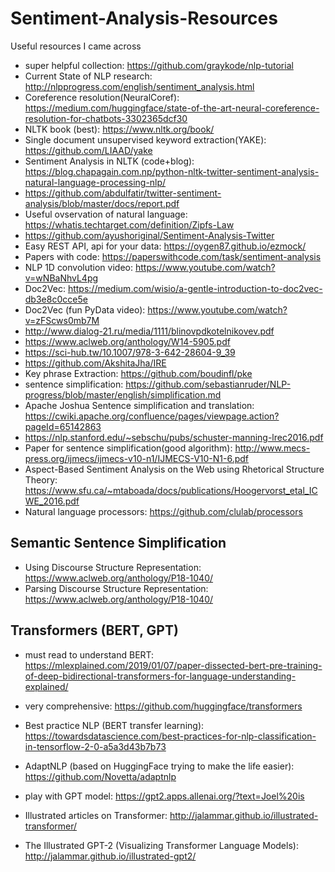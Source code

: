 # Sentiment-Analysis-Resources
Useful resources I came across

- super helpful collection: https://github.com/graykode/nlp-tutorial
- Current State of NLP research: http://nlpprogress.com/english/sentiment_analysis.html
- Coreference resolution(NeuralCoref): https://medium.com/huggingface/state-of-the-art-neural-coreference-resolution-for-chatbots-3302365dcf30
- NLTK book (best): https://www.nltk.org/book/
- Single document unsupervised keyword extraction(YAKE): https://github.com/LIAAD/yake
- Sentiment Analysis in NLTK (code+blog): https://blog.chapagain.com.np/python-nltk-twitter-sentiment-analysis-natural-language-processing-nlp/
- https://github.com/abdulfatir/twitter-sentiment-analysis/blob/master/docs/report.pdf
- Useful ovservation of natural language: https://whatis.techtarget.com/definition/Zipfs-Law
- https://github.com/ayushoriginal/Sentiment-Analysis-Twitter
- Easy REST API, api for your data: https://oygen87.github.io/ezmock/
- Papers with code: https://paperswithcode.com/task/sentiment-analysis
- NLP 1D convolution video: https://www.youtube.com/watch?v=wNBaNhvL4pg
- Doc2Vec: https://medium.com/wisio/a-gentle-introduction-to-doc2vec-db3e8c0cce5e
- Doc2Vec (fun PyData video): https://www.youtube.com/watch?v=zFScws0mb7M
- http://www.dialog-21.ru/media/1111/blinovpdkotelnikovev.pdf
- https://www.aclweb.org/anthology/W14-5905.pdf
- https://sci-hub.tw/10.1007/978-3-642-28604-9_39
- https://github.com/AkshitaJha/IRE
- Key phrase Extraction: https://github.com/boudinfl/pke
- sentence simplification: https://github.com/sebastianruder/NLP-progress/blob/master/english/simplification.md
- Apache Joshua Sentence simplification and translation: https://cwiki.apache.org/confluence/pages/viewpage.action?pageId=65142863
- https://nlp.stanford.edu/~sebschu/pubs/schuster-manning-lrec2016.pdf
- Paper for sentence simplification(good algorithm): http://www.mecs-press.org/ijmecs/ijmecs-v10-n1/IJMECS-V10-N1-6.pdf 
- Aspect-Based Sentiment Analysis on the Web using Rhetorical Structure Theory: https://www.sfu.ca/~mtaboada/docs/publications/Hoogervorst_etal_ICWE_2016.pdf
- Natural language processors: https://github.com/clulab/processors


## Semantic Sentence Simplification
- Using Discourse Structure Representation: https://www.aclweb.org/anthology/P18-1040/
- Parsing Discourse Structure Representation: https://www.aclweb.org/anthology/P18-1040/

## Transformers (BERT, GPT)
- must read to understand BERT: https://mlexplained.com/2019/01/07/paper-dissected-bert-pre-training-of-deep-bidirectional-transformers-for-language-understanding-explained/
- very comprehensive: https://github.com/huggingface/transformers
- Best practice NLP (BERT transfer learning): https://towardsdatascience.com/best-practices-for-nlp-classification-in-tensorflow-2-0-a5a3d43b7b73
- AdaptNLP (based on HuggingFace trying to make the life easier): https://github.com/Novetta/adaptnlp


- play with GPT model: https://gpt2.apps.allenai.org/?text=Joel%20is
- Illustrated articles on Transformer: http://jalammar.github.io/illustrated-transformer/
- The Illustrated GPT-2 (Visualizing Transformer Language Models): http://jalammar.github.io/illustrated-gpt2/
